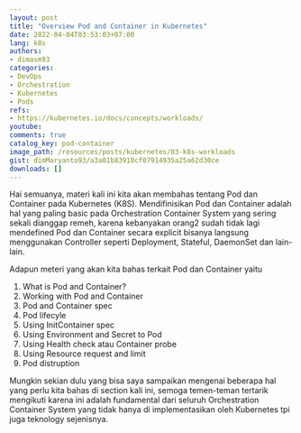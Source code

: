 ```yaml
---
layout: post
title: "Overview Pod and Container in Kubernetes"
date: 2022-04-04T03:53:03+07:00
lang: k8s
authors:
- dimasm93
categories:
- DevOps
- Orchestration
- Kubernetes
- Pods
refs: 
- https://kubernetes.io/docs/concepts/workloads/
youtube: 
comments: true
catalog_key: pod-container
image_path: /resources/posts/kubernetes/03-k8s-workloads
gist: dimMaryanto93/a3a01b83910cf07914935a25a62d30ce
downloads: []
---
```



Hai semuanya, materi kali ini kita akan membahas tentang Pod dan Container pada Kubernetes (K8S). Mendifinisikan Pod dan Container adalah hal yang paling basic pada Orchestration Container System yang sering sekali dianggap remeh, karena kebanyakan orang2 sudah tidak lagi mendefined Pod dan Container secara explicit bisanya langsung menggunakan Controller seperti Deployment, Stateful, DaemonSet dan lain-lain.

<!--more-->

Adapun meteri yang akan kita bahas terkait Pod dan Container yaitu

1. What is Pod and Container?
2. Working with Pod and Container
3. Pod and Container spec
4. Pod lifecyle
5. Using InitContainer spec
6. Using Environment and Secret to Pod
7. Using Health check atau Container probe
8. Using Resource request and limit
9. Pod distruption

Mungkin sekian dulu yang bisa saya sampaikan mengenai beberapa hal yang perlu kita bahas di section kali ini, semoga temen-teman tertarik mengikuti karena ini adalah fundamental dari seluruh Orchestration Container System yang tidak hanya di implementasikan oleh Kubernetes tpi juga teknology sejenisnya.